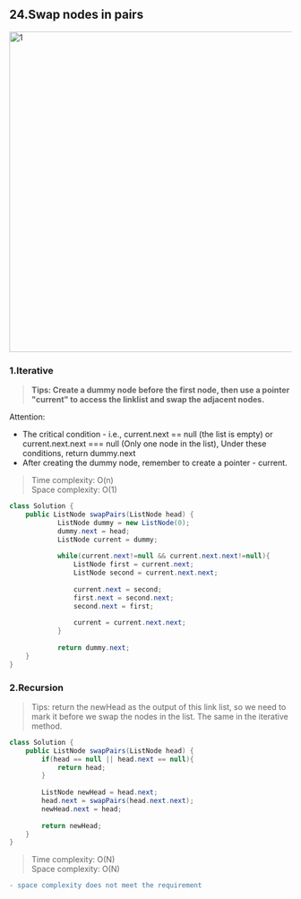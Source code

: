 ## 24.Swap nodes in pairs
<img width="572" alt="1" src="https://user-images.githubusercontent.com/30597963/50631004-c3187780-0f7d-11e9-9209-6e538b4c53a5.png">


### 1.Iterative 
> **Tips: Create a dummy node before the first node, then use a pointer "current" to access the linklist and swap the adjacent nodes.**

Attention:
- The critical condition - i.e., current.next == null (the list is empty) or current.next.next === null (Only one node in the list), Under these conditions, return dummy.next
- After creating the dummy node, remember to create a pointer - current.

>Time complexity: O(n)  
 Space complexity: O(1)

``` java
class Solution {
	public ListNode swapPairs(ListNode head) {
	        ListNode dummy = new ListNode(0);
	        dummy.next = head;
	        ListNode current = dummy;
        
	        while(current.next!=null && current.next.next!=null){
	            ListNode first = current.next;
	            ListNode second = current.next.next;
            
	            current.next = second;
	            first.next = second.next;
	            second.next = first;
	            
	            current = current.next.next;
	        }
        
        	return dummy.next;
	}
}
```
### 2.Recursion

> Tips: return the newHead as the output of this link list, so we need to mark it before we swap the nodes in the list. The same in the iterative method.
  
``` java
class Solution {
    public ListNode swapPairs(ListNode head) {
        if(head == null || head.next == null){
            return head;
        }
        
        ListNode newHead = head.next;
        head.next = swapPairs(head.next.next);
        newHead.next = head;
        
        return newHead;
    }
}
```

>Time complexity: O(N)				
>Space complexity: O(N)

```diff
- space complexity does not meet the requirement
```



